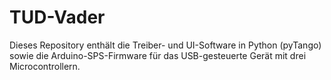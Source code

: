 # TUD-Vader

Dieses Repository enthält die Treiber- und UI-Software in Python (pyTango) sowie die Arduino-SPS-Firmware
für das USB-gesteuerte Gerät mit drei Microcontrollern.
